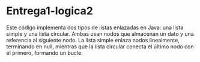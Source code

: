 # Entrega1-logica2
Este código implementa dos tipos de listas enlazadas en Java: una lista simple y una lista circular. Ambas usan nodos  que almacenan un dato y una referencia al siguiente nodo. La lista simple enlaza nodos linealmente, terminando en null, mientras que la lista circular conecta el último nodo con el primero, formando un bucle.
